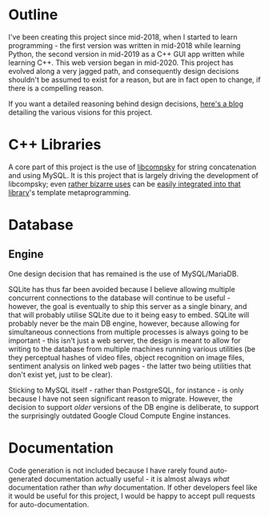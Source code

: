 # Outline

I've been creating this project since mid-2018, when I started to learn programming - the first version was written in mid-2018 while learning Python, the second version in mid-2019 as a C++ GUI app written while learning C++. This web version began in mid-2020. This project has evolved along a very jagged path, and consequently design decisions shouldn't be assumed to exist for a reason, but are in fact open to change, if there is a compelling reason.

If you want a detailed reasoning behind design decisions, [here's a blog](https://gist.github.com/NotCompsky/f1ab63fa2f191b156b9187b111449d20) detailing the various visions for this project.

# C++ Libraries

A core part of this project is the use of [libcompsky](/NotCompsky/libcompsky) for string concatenation and using MySQL. It is this project that is largely driving the development of libcompsky; even [rather bizarre uses](blob/638a4b2a798520859b2741ea4197104d143cfb9b/wangle-server/src/server.cpp#L449) can be [easily integrated into that library](/NotCompsky/libcompsky/blob/5da03a9743cfecc5ff9b594c25f67e1aa5b4071c/include/compsky/mysql/alternating_qry.hpp)'s template metaprogramming.

# Database

## Engine

One design decision that has remained is the use of MySQL/MariaDB.

SQLite has thus far been avoided because I believe allowing multiple concurrent connections to the database will continue to be useful - however, the goal is eventually to ship this server as a single binary, and that will probably utilise SQLite due to it being easy to embed. SQLite will probably never be the main DB engine, however, because allowing for simultaneous connections from multiple processes is always going to be important - this isn't just a web server, the design is meant to allow for writing to the database from multiple machines running various utilities (be they perceptual hashes of video files, object recognition on image files, sentiment analysis on linked web pages - the latter two being utilities that don't exist yet, just to be clear).

Sticking to MySQL itself - rather than PostgreSQL, for instance - is only because I have not seen significant reason to migrate. However, the decision to support *older* versions of the DB engine is deliberate, to support the surprisingly outdated Google Cloud Compute Engine instances.

# Documentation

Code generation is not included because I have rarely found auto-generated documentation actually useful - it is almost always *what* documentation rather than *why* documentation. If other developers feel like it would be useful for this project, I would be happy to accept pull requests for auto-documentation.
